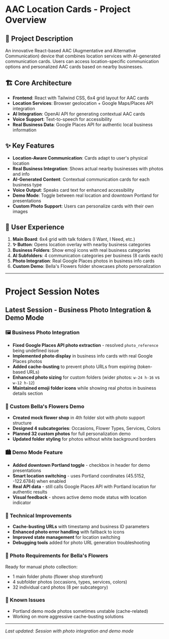 # AAC Location Cards - Project Overview

## 🎯 Project Description
An innovative React-based AAC (Augmentative and Alternative Communication) device that combines location services with AI-generated communication cards. Users can access location-specific communication options and personalized AAC cards based on nearby businesses.

## 🏗️ Core Architecture
- **Frontend**: React with Tailwind CSS, 6x4 grid layout for AAC cards
- **Location Services**: Browser geolocation + Google Maps/Places API integration
- **AI Integration**: OpenAI API for generating contextual AAC cards
- **Voice Support**: Text-to-speech for accessibility
- **Real Business Data**: Google Places API for authentic local business information

## ✨ Key Features
- **Location-Aware Communication**: Cards adapt to user's physical location
- **Real Business Integration**: Shows actual nearby businesses with photos and info
- **AI-Generated Content**: Contextual communication cards for each business type
- **Voice Output**: Speaks card text for enhanced accessibility
- **Demo Mode**: Toggle between real location and downtown Portland for presentations
- **Custom Photo Support**: Users can personalize cards with their own images

## 🎨 User Experience
1. **Main Board**: 6x4 grid with talk folders (I Want, I Need, etc.)
2. **✨ Button**: Opens location overlay with nearby business categories
3. **Business Folders**: Show emoji icons with real business categories
4. **AI Subfolders**: 4 communication categories per business (8 cards each)
5. **Photo Integration**: Real Google Places photos in business info cards
6. **Custom Demo**: Bella's Flowers folder showcases photo personalization

---

# Project Session Notes

## Latest Session - Business Photo Integration & Demo Mode

### 🖼️ Business Photo Integration
- **Fixed Google Places API photo extraction** - resolved `photo_reference` being undefined issue
- **Implemented photo display** in business info cards with real Google Places photos
- **Added cache-busting** to prevent photo URLs from expiring (token-based URLs)
- **Enhanced photo sizing** for custom folders (wider photos: `w-24 h-16` vs `w-12 h-12`)
- **Maintained emoji folder icons** while showing real photos in business details section

### 🌺 Custom Bella's Flowers Demo
- **Created mock flower shop** in 4th folder slot with photo support structure
- **Designed 4 subcategories**: Occasions, Flower Types, Services, Colors
- **Planned 32 custom photos** for full personalization demo
- **Updated folder styling** for photos without white background borders

### 🏙️ Demo Mode Feature
- **Added downtown Portland toggle** - checkbox in header for demo presentations
- **Smart location switching** - uses Portland coordinates (45.5152, -122.6784) when enabled
- **Real API data** - still calls Google Places API with Portland location for authentic results
- **Visual feedback** - shows active demo mode status with location indicator

### 🔧 Technical Improvements
- **Cache-busting URLs** with timestamp and business ID parameters
- **Enhanced photo error handling** with fallback to icons
- **Improved state management** for location switching
- **Debugging tools** added for photo URL generation troubleshooting

### 📝 Photo Requirements for Bella's Flowers
Ready for manual photo collection:
- 1 main folder photo (flower shop storefront)
- 4 subfolder photos (occasions, types, services, colors)
- 32 individual card photos (8 per subcategory)

### 🐛 Known Issues
- Portland demo mode photos sometimes unstable (cache-related)
- Working on more aggressive cache-busting solutions

---
*Last updated: Session with photo integration and demo mode*
